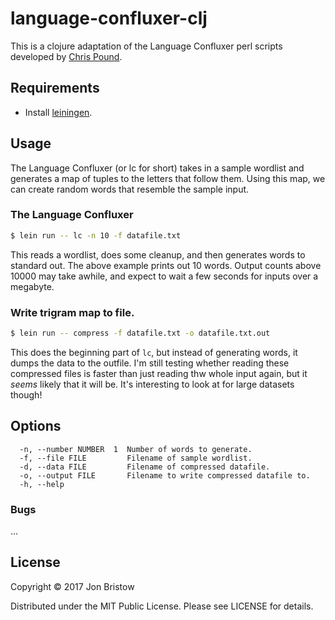 # language-confluxer-clj

This is a clojure adaptation of the Language Confluxer perl scripts developed by [Chris Pound](http://generators.christopherpound.com/).

## Requirements

* Install [leiningen](https://leiningen.org/).

## Usage

The Language Confluxer (or lc for short) takes in a sample wordlist and
generates a map of tuples to the letters that follow them. Using this map, we
can create random words that resemble the sample input.

### The Language Confluxer

```bash
$ lein run -- lc -n 10 -f datafile.txt
```

This reads a wordlist, does some cleanup, and then generates words to standard
out.  The above example prints out 10 words. Output counts above 10000 may take
awhile, and expect to wait a few seconds for inputs over a megabyte.

### Write trigram map to file.

```bash
$ lein run -- compress -f datafile.txt -o datafile.txt.out
```

This does the beginning part of `lc`, but instead of generating words, it dumps
the data to the outfile. I'm still testing whether reading these compressed
files is faster than just reading thw whole input again, but it *seems* likely
that it will be. It's interesting to look at for large datasets though!

## Options

```
  -n, --number NUMBER  1  Number of words to generate.
  -f, --file FILE         Filename of sample wordlist.
  -d, --data FILE         Filename of compressed datafile.
  -o, --output FILE       Filename to write compressed datafile to.
  -h, --help
```

### Bugs

...

## License

Copyright © 2017 Jon Bristow

Distributed under the MIT Public License. Please see LICENSE for details.
